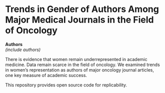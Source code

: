 # Trends in Gender of Authors Among Major Medical Journals in the Field of Oncology


**Authors**  
*(include authors)*

There is evidence that women remain underrepresented in academic medicine.
Data remain scarce in the field of oncology. We examined trends in women’s representation
as authors of major oncology journal articles, one key measure of academic success.

This repository provides open source code for replicability.
